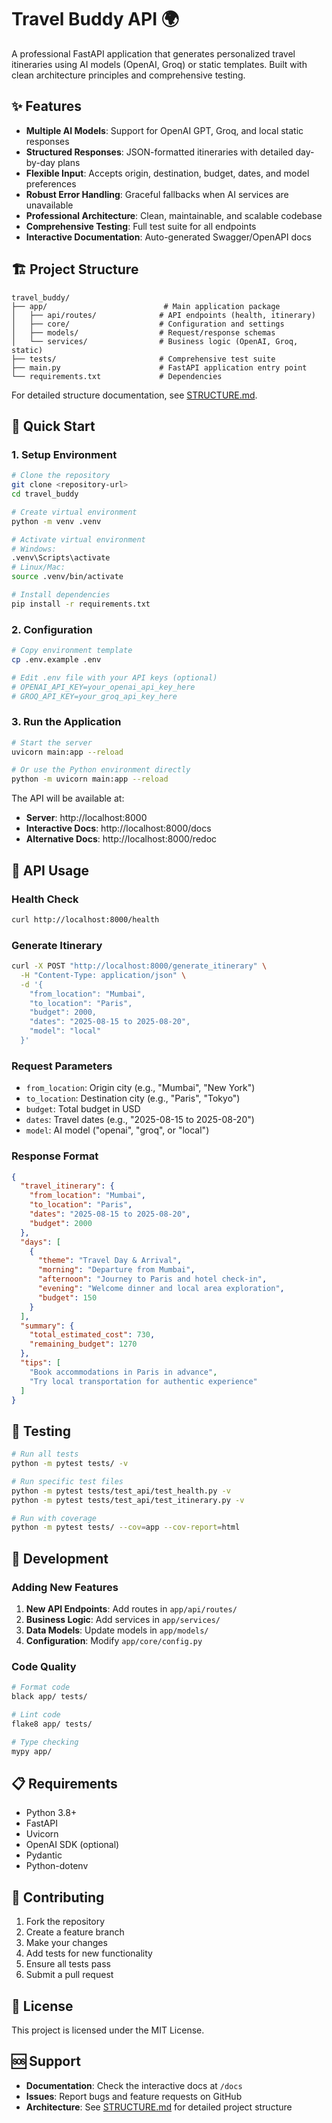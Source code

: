 # Travel Buddy API 🌍

A professional FastAPI application that generates personalized travel itineraries using AI models (OpenAI, Groq) or static templates. Built with clean architecture principles and comprehensive testing.

## ✨ Features

- **Multiple AI Models**: Support for OpenAI GPT, Groq, and local static responses
- **Structured Responses**: JSON-formatted itineraries with detailed day-by-day plans
- **Flexible Input**: Accepts origin, destination, budget, dates, and model preferences
- **Robust Error Handling**: Graceful fallbacks when AI services are unavailable
- **Professional Architecture**: Clean, maintainable, and scalable codebase
- **Comprehensive Testing**: Full test suite for all endpoints
- **Interactive Documentation**: Auto-generated Swagger/OpenAPI docs

## 🏗️ Project Structure

```
travel_buddy/
├── app/                          # Main application package
│   ├── api/routes/              # API endpoints (health, itinerary)
│   ├── core/                    # Configuration and settings
│   ├── models/                  # Request/response schemas
│   └── services/                # Business logic (OpenAI, Groq, static)
├── tests/                       # Comprehensive test suite
├── main.py                      # FastAPI application entry point
└── requirements.txt             # Dependencies
```

For detailed structure documentation, see [STRUCTURE.md](STRUCTURE.md).

## 🚀 Quick Start

### 1. Setup Environment

```bash
# Clone the repository
git clone <repository-url>
cd travel_buddy

# Create virtual environment
python -m venv .venv

# Activate virtual environment
# Windows:
.venv\Scripts\activate
# Linux/Mac:
source .venv/bin/activate

# Install dependencies
pip install -r requirements.txt
```

### 2. Configuration

```bash
# Copy environment template
cp .env.example .env

# Edit .env file with your API keys (optional)
# OPENAI_API_KEY=your_openai_api_key_here
# GROQ_API_KEY=your_groq_api_key_here
```

### 3. Run the Application

```bash
# Start the server
uvicorn main:app --reload

# Or use the Python environment directly
python -m uvicorn main:app --reload
```

The API will be available at:
- **Server**: http://localhost:8000
- **Interactive Docs**: http://localhost:8000/docs
- **Alternative Docs**: http://localhost:8000/redoc

## 📡 API Usage

### Health Check
```bash
curl http://localhost:8000/health
```

### Generate Itinerary
```bash
curl -X POST "http://localhost:8000/generate_itinerary" \
  -H "Content-Type: application/json" \
  -d '{
    "from_location": "Mumbai",
    "to_location": "Paris", 
    "budget": 2000,
    "dates": "2025-08-15 to 2025-08-20",
    "model": "local"
  }'
```

### Request Parameters
- `from_location`: Origin city (e.g., "Mumbai", "New York")
- `to_location`: Destination city (e.g., "Paris", "Tokyo")
- `budget`: Total budget in USD
- `dates`: Travel dates (e.g., "2025-08-15 to 2025-08-20")
- `model`: AI model ("openai", "groq", or "local")

### Response Format
```json
{
  "travel_itinerary": {
    "from_location": "Mumbai",
    "to_location": "Paris",
    "dates": "2025-08-15 to 2025-08-20", 
    "budget": 2000
  },
  "days": [
    {
      "theme": "Travel Day & Arrival",
      "morning": "Departure from Mumbai",
      "afternoon": "Journey to Paris and hotel check-in",
      "evening": "Welcome dinner and local area exploration",
      "budget": 150
    }
  ],
  "summary": {
    "total_estimated_cost": 730,
    "remaining_budget": 1270
  },
  "tips": [
    "Book accommodations in Paris in advance",
    "Try local transportation for authentic experience"
  ]
}
```

## 🧪 Testing

```bash
# Run all tests
python -m pytest tests/ -v

# Run specific test files
python -m pytest tests/test_api/test_health.py -v
python -m pytest tests/test_api/test_itinerary.py -v

# Run with coverage
python -m pytest tests/ --cov=app --cov-report=html
```

## 🔧 Development

### Adding New Features

1. **New API Endpoints**: Add routes in `app/api/routes/`
2. **Business Logic**: Add services in `app/services/`
3. **Data Models**: Update models in `app/models/`
4. **Configuration**: Modify `app/core/config.py`

### Code Quality

```bash
# Format code
black app/ tests/

# Lint code  
flake8 app/ tests/

# Type checking
mypy app/
```

## 📋 Requirements

- Python 3.8+
- FastAPI
- Uvicorn
- OpenAI SDK (optional)
- Pydantic
- Python-dotenv

## 🤝 Contributing

1. Fork the repository
2. Create a feature branch
3. Make your changes
4. Add tests for new functionality
5. Ensure all tests pass
6. Submit a pull request

## 📄 License

This project is licensed under the MIT License.

## 🆘 Support

- **Documentation**: Check the interactive docs at `/docs`
- **Issues**: Report bugs and feature requests on GitHub
- **Architecture**: See [STRUCTURE.md](STRUCTURE.md) for detailed project structure
